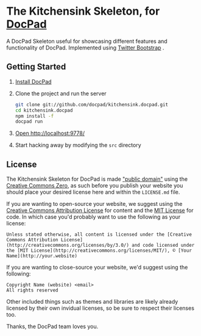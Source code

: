 # The Kitchensink Skeleton, for [DocPad](https://github.com/bevry/docpad)

A DocPad Skeleton useful for showcasing different features and functionality of DocPad. Implemented using [Twitter Bootstrap](http://twitter.github.com/bootstrap/) .


## Getting Started

1. [Install DocPad](https://github.com/bevry/docpad)

1. Clone the project and run the server

	``` bash
	git clone git://github.com/docpad/kitchensink.docpad.git
	cd kitchensink.docpad
	npm install -f
	docpad run
	```

1. [Open http://localhost:9778/](http://localhost:9778/)

1. Start hacking away by modifying the `src` directory


## License

The Kitchensink Skeleton for DocPad is made ["public domain"](http://en.wikipedia.org/wiki/Public_domain) using the [Creative Commons Zero](http://creativecommons.org/publicdomain/zero/1.0/), as such before you publish your website you should place your desired license here and within the `LICENSE.md` file.

If you are wanting to open-source your website, we suggest using the [Creative Commons Attribution License](http://creativecommons.org/licenses/by/3.0/) for content and the [MIT License](http://creativecommons.org/licenses/MIT/) for code. In which case you'd probably want to use the following as your license:

	Unless stated otherwise, all content is licensed under the [Creative Commons Attribution License](http://creativecommons.org/licenses/by/3.0/) and code licensed under the [MIT License](http://creativecommons.org/licenses/MIT/), © [Your Name](http://your.website)

If you are wanting to close-source your website, we'd suggest using the following:

	Copyright Name (website) <email>
	All rights reserved

Other included things such as themes and libraries are likely already licensed by their own invidual licenses, so be sure to respect their licenses too.

Thanks, the DocPad team loves you.
